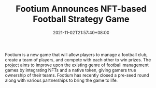 ﻿---
title: "Footium Announces NFT-based Football Strategy Game"
date: 2021-11-02T21:57:40+08:00
lastmod: 2021-11-02T16:45:40+08:00
draft: false
authors: ["Kerwin"]
description: "Footium is a new game that will allow players to manage a football club, create a team of players, and compete with each other to win prizes. The project aims to improve upon the existing genre of football management games by integrating NFTs and a native token, giving gamers true ownership of their teams. Footium has recently closed a pre-seed round along with various partnerships to bring the game to life."
featuredImage: "footium-announces-nft-based-football-strategy-game.png"
tags: ["Virtual World","Play to Earn"]
categories: ["news"]
news: ["Virtual World"]
weight: 
lightgallery: true
pinned: false
recommend: false
recommend1: false
---

Footium is a new game that will allow players to manage a football club, create a team of players, and compete with each other to win prizes. The project aims to improve upon the existing genre of football management games by integrating NFTs and a native token, giving gamers true ownership of their teams. Footium has recently closed a pre-seed round along with various partnerships to bring the game to life.

<!--more-->

